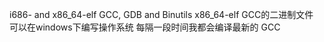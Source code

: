 i686- and x86_64-elf GCC, GDB and Binutils 
x86_64-elf GCC的二进制文件 可以在windows下编写操作系统 每隔一段时间我都会编译最新的 GCC
